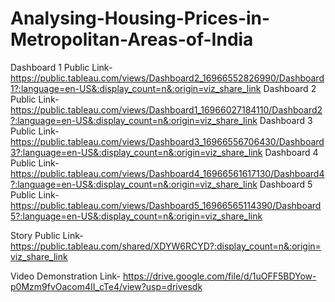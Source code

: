 # Analysing-Housing-Prices-in-Metropolitan-Areas-of-India



Dashboard 1 Public Link- https://public.tableau.com/views/Dashboard2_16966552826990/Dashboard1?:language=en-US&:display_count=n&:origin=viz_share_link
Dashboard 2 Public Link- https://public.tableau.com/views/Dashboard1_16966027184110/Dashboard2?:language=en-US&:display_count=n&:origin=viz_share_link
Dashboard 3 Public Link- https://public.tableau.com/views/Dashboard3_16966556706430/Dashboard3?:language=en-US&:display_count=n&:origin=viz_share_link
Dashboard 4 Public Link- https://public.tableau.com/views/Dashboard4_16966561617130/Dashboard4?:language=en-US&:display_count=n&:origin=viz_share_link
Dashboard 5 Public Link- https://public.tableau.com/views/Dashboard5_16966565114390/Dashboard5?:language=en-US&:display_count=n&:origin=viz_share_link

Story Public Link- https://public.tableau.com/shared/XDYW6RCYD?:display_count=n&:origin=viz_share_link

Video Demonstration Link- https://drive.google.com/file/d/1uOFF5BDYow-p0Mzm9fvOacom4II_cTe4/view?usp=drivesdk
